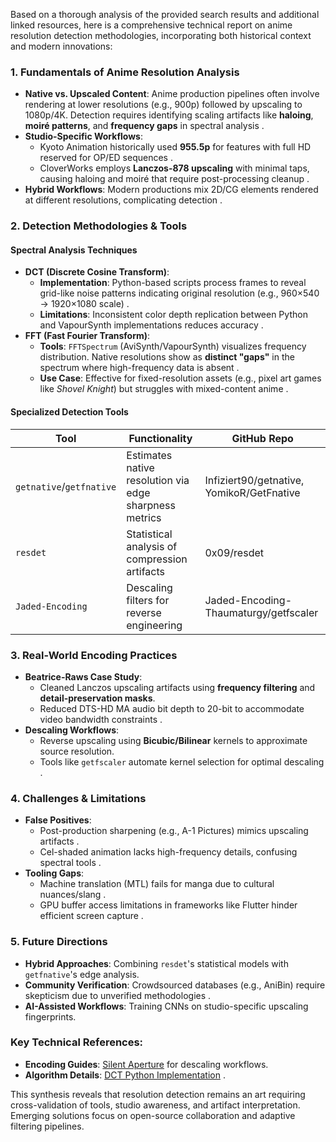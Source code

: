 Based on a thorough analysis of the provided search results and additional linked resources, here is a comprehensive technical report on anime resolution detection methodologies, incorporating both historical context and modern innovations:

### 1. **Fundamentals of Anime Resolution Analysis**
- **Native vs. Upscaled Content**: Anime production pipelines often involve rendering at lower resolutions (e.g., 900p) followed by upscaling to 1080p/4K. Detection requires identifying scaling artifacts like **haloing**, **moiré patterns**, and **frequency gaps** in spectral analysis .
- **Studio-Specific Workflows**: 
  - Kyoto Animation historically used **955.5p** for features with full HD reserved for OP/ED sequences .
  - CloverWorks employs **Lanczos-878 upscaling** with minimal taps, causing haloing and moiré that require post-processing cleanup .
- **Hybrid Workflows**: Modern productions mix 2D/CG elements rendered at different resolutions, complicating detection .

### 2. **Detection Methodologies & Tools**
#### **Spectral Analysis Techniques**
- **DCT (Discrete Cosine Transform)**:
  - **Implementation**: Python-based scripts process frames to reveal grid-like noise patterns indicating original resolution (e.g., 960×540 → 1920×1080 scale) .
  - **Limitations**: Inconsistent color depth replication between Python and VapourSynth implementations reduces accuracy .
- **FFT (Fast Fourier Transform)**:
  - **Tools**: `FFTSpectrum` (AviSynth/VapourSynth) visualizes frequency distribution. Native resolutions show as **distinct "gaps"** in the spectrum where high-frequency data is absent .
  - **Use Case**: Effective for fixed-resolution assets (e.g., pixel art games like *Shovel Knight*) but struggles with mixed-content anime .
  
#### **Specialized Detection Tools**
| **Tool**               | **Functionality**                                      | **GitHub Repo**                     |
|------------------------|-------------------------------------------------------|-------------------------------------|
| `getnative`/`getfnative` | Estimates native resolution via edge sharpness metrics | Infiziert90/getnative, YomikoR/GetFnative |
| `resdet`               | Statistical analysis of compression artifacts          | 0x09/resdet                         |
| `Jaded-Encoding`       | Descaling filters for reverse engineering              | Jaded-Encoding-Thaumaturgy/getfscaler |

### 3. **Real-World Encoding Practices**
- **Beatrice-Raws Case Study**: 
  - Cleaned Lanczos upscaling artifacts using **frequency filtering** and **detail-preservation masks**.
  - Reduced DTS-HD MA audio bit depth to 20-bit to accommodate video bandwidth constraints .
- **Descaling Workflows**: 
  - Reverse upscaling using **Bicubic/Bilinear** kernels to approximate source resolution.
  - Tools like `getfscaler` automate kernel selection for optimal descaling .

### 4. **Challenges & Limitations**
- **False Positives**: 
  - Post-production sharpening (e.g., A-1 Pictures) mimics upscaling artifacts .
  - Cel-shaded animation lacks high-frequency details, confusing spectral tools .
- **Tooling Gaps**: 
  - Machine translation (MTL) fails for manga due to cultural nuances/slang .
  - GPU buffer access limitations in frameworks like Flutter hinder efficient screen capture .

### 5. **Future Directions**
- **Hybrid Approaches**: Combining `resdet`'s statistical models with `getfnative`'s edge analysis.
- **Community Verification**: Crowdsourced databases (e.g., AniBin) require skepticism due to unverified methodologies .
- **AI-Assisted Workflows**: Training CNNs on studio-specific upscaling fingerprints.

### Key Technical References:
- **Encoding Guides**: [Silent Aperture](https://silentaperture.gitlab.io/mdbook-guide/filtering/descaling.html) for descaling workflows.
- **Algorithm Details**: [DCT Python Implementation](https://github.com/joaocarvalhoopen/Detecting_the_original_resolution_of_an_upscale_image_DCT) .

This synthesis reveals that resolution detection remains an art requiring cross-validation of tools, studio awareness, and artifact interpretation. Emerging solutions focus on open-source collaboration and adaptive filtering pipelines.
